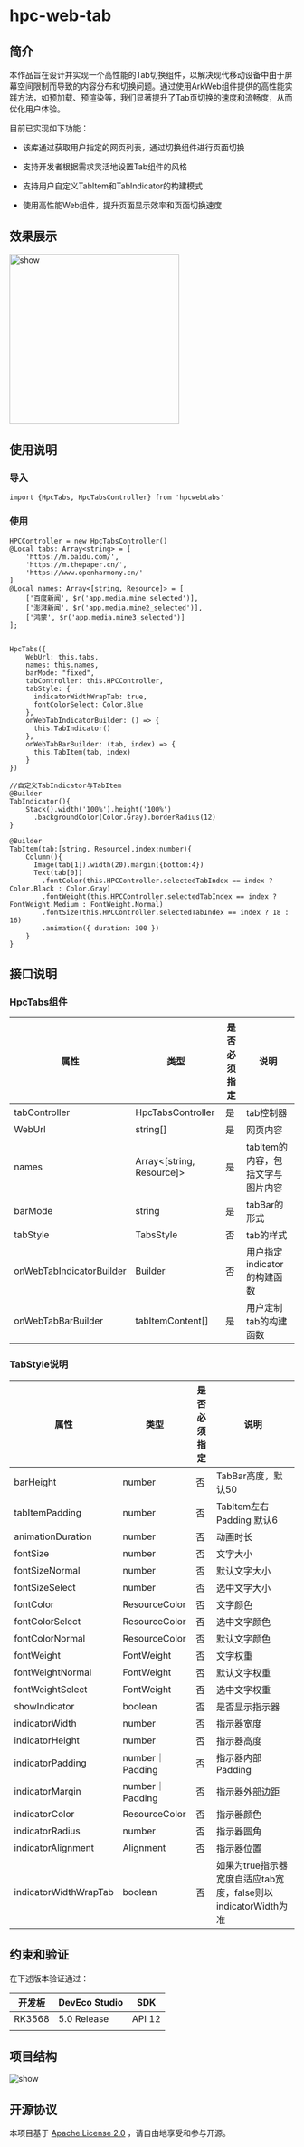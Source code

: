 

# hpc-web-tab

## 简介

本作品旨在设计并实现一个高性能的Tab切换组件，以解决现代移动设备中由于屏幕空间限制而导致的内容分布和切换问题。通过使用ArkWeb组件提供的高性能实践方法，如预加载、预渲染等，我们显著提升了Tab页切换的速度和流畅度，从而优化用户体验。

目前已实现如下功能：

- 该库通过获取用户指定的网页列表，通过切换组件进行页面切换

- 支持开发者根据需求灵活地设置Tab组件的风格

- 支持用户自定义TabItem和TabIndicator的构建模式

- 使用高性能Web组件，提升页面显示效率和页面切换速度

## 效果展示

<img src="./image/show.png" alt="show" width=300>



## 使用说明

### 导入

```
import {HpcTabs, HpcTabsController} from 'hpcwebtabs'
```

### 使用

```
HPCController = new HpcTabsController()
@Local tabs: Array<string> = [
    'https://m.baidu.com/',
    'https://m.thepaper.cn/',
    'https://www.openharmony.cn/'
]
@Local names: Array<[string, Resource]> = [
    ['百度新闻', $r('app.media.mine_selected')],
    ['澎湃新闻', $r('app.media.mine2_selected')],
    ['鸿蒙', $r('app.media.mine3_selected')]
];


HpcTabs({
    WebUrl: this.tabs,
    names: this.names,
    barMode: "fixed",
    tabController: this.HPCController,
    tabStyle: {
      indicatorWidthWrapTab: true,
      fontColorSelect: Color.Blue
    },
    onWebTabIndicatorBuilder: () => {
      this.TabIndicator()
    },
    onWebTabBarBuilder: (tab, index) => {
      this.TabItem(tab, index)
    }
})

//自定义TabIndicator与TabItem
@Builder
TabIndicator(){
    Stack().width('100%').height('100%')
      .backgroundColor(Color.Gray).borderRadius(12)
}

@Builder
TabItem(tab:[string, Resource],index:number){
    Column(){
      Image(tab[1]).width(20).margin({bottom:4})
      Text(tab[0])
        .fontColor(this.HPCController.selectedTabIndex == index ? Color.Black : Color.Gray)
        .fontWeight(this.HPCController.selectedTabIndex == index ? FontWeight.Medium : FontWeight.Normal)
        .fontSize(this.HPCController.selectedTabIndex == index ? 18 : 16)
        .animation({ duration: 300 })
    }
}
```





## 接口说明

### HpcTabs组件

| 属性                     | 类型                      | 是否必须指定 | 说明                              |
| ------------------------ | ------------------------- | ------------ | --------------------------------- |
| tabController            | HpcTabsController         | 是           | tab控制器                         |
| WebUrl                   | string[]                  | 是           | 网页内容                          |
| names                    | Array<[string, Resource]> | 是           | tabItem的内容，包括文字与图片内容 |
| barMode                  | string                    | 是           | tabBar的形式                      |
| tabStyle                 | TabsStyle                 | 否           | tab的样式                         |
| onWebTabIndicatorBuilder | Builder                   | 否           | 用户指定indicator的构建函数       |
| onWebTabBarBuilder       | tabItemContent[]          | 是           | 用户定制tab的构建函数             |



### TabStyle说明

| 属性                  | 类型            | 是否必须指定 | 说明                                                         |
| --------------------- | --------------- | ------------ | ------------------------------------------------------------ |
| barHeight             | number          | 否           | TabBar高度，默认50                                           |
| tabItemPadding        | number          | 否           | TabItem左右Padding 默认6                                     |
| animationDuration     | number          | 否           | 动画时长                                                     |
| fontSize              | number          | 否           | 文字大小                                                     |
| fontSizeNormal        | number          | 否           | 默认文字大小                                                 |
| fontSizeSelect        | number          | 否           | 选中文字大小                                                 |
| fontColor             | ResourceColor   | 否           | 文字颜色                                                     |
| fontColorSelect       | ResourceColor   | 否           | 选中文字颜色                                                 |
| fontColorNormal       | ResourceColor   | 否           | 默认文字颜色                                                 |
| fontWeight            | FontWeight      | 否           | 文字权重                                                     |
| fontWeightNormal      | FontWeight      | 否           | 默认文字权重                                                 |
| fontWeightSelect      | FontWeight      | 否           | 选中文字权重                                                 |
| showIndicator         | boolean         | 否           | 是否显示指示器                                               |
| indicatorWidth        | number          | 否           | 指示器宽度                                                   |
| indicatorHeight       | number          | 否           | 指示器高度                                                   |
| indicatorPadding      | number｜Padding | 否           | 指示器内部Padding                                            |
| indicatorMargin       | number｜Padding | 否           | 指示器外部边距                                               |
| indicatorColor        | ResourceColor   | 否           | 指示器颜色                                                   |
| indicatorRadius       | number          | 否           | 指示器圆角                                                   |
| indicatorAlignment    | Alignment       | 否           | 指示器位置                                                   |
| indicatorWidthWrapTab | boolean         | 否           | 如果为true指示器宽度自适应tab宽度，false则以indicatorWidth为准 |



## 约束和验证

在下述版本验证通过：

| 开发板 | DevEco Studio | SDK    |
| ------ | ------------- | ------ |
| RK3568 | 5.0 Release   | API 12 |
|        |               |        |



## 项目结构

<img src="./image/tree.png" alt="show" style="zoom: 100%;" />

## 开源协议

本项目基于 [Apache License 2.0](https://gitee.com/link?target=https%3A%2F%2Fwww.apache.org%2Flicenses%2FLICENSE-2.0.html) ，请自由地享受和参与开源。
